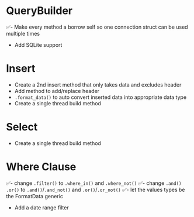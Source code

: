 # QueryBuilder
✅- Make every method a borrow self so one connection struct can be used multiple times
- Add SQLite support

# Insert
- Create a 2nd insert method that only takes data and excludes header
- Add method to add/replace header
- `.format_data()` to auto convert inserted data into appropriate data type
- Create a single thread build method

# Select 
- Create a single thread build method

# Where Clause
✅- change `.filter()` to `.where_in()` and `.where_not()`
✅- change `.and()` `.or()` to  `.and()`/`.and_not()` and `.or()`/`.or_not()`
✅- let the values types be the FormatData generic
- Add a date range filter